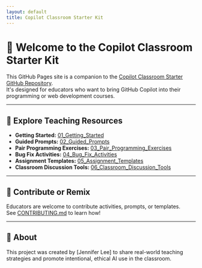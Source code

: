 ```yaml
---
layout: default
title: Copilot Classroom Starter Kit
---
```


# 👋 Welcome to the Copilot Classroom Starter Kit

This GitHub Pages site is a companion to the [Copilot Classroom Starter GitHub Repository](https://github.com/jalee9/teaching-with-copilot).  
It's designed for educators who want to bring GitHub Copilot into their programming or web development courses.

---

## 📁 Explore Teaching Resources

- **Getting Started:** [01_Getting_Started](../01_Getting_Started/)
- **Guided Prompts:** [02_Guided_Prompts](../02_Guided_Prompts/)
- **Pair Programming Exercises:** [03_Pair_Programming_Exercises](../03_Pair_Programming_Exercises/)
- **Bug Fix Activities:** [04_Bug_Fix_Activities](../04_Bug_Fix_Activities/)
- **Assignment Templates:** [05_Assignment_Templates](../05_Assignment_Templates/)
- **Classroom Discussion Tools:** [06_Classroom_Discussion_Tools](../06_Classroom_Discussion_Tools/)

---

## 🤝 Contribute or Remix

Educators are welcome to contribute activities, prompts, or templates.  
See [CONTRIBUTING.md](../CONTRIBUTING.md) to learn how!

---

## 🧠 About

This project was created by [Jennifer Lee] to share real-world teaching strategies and promote intentional, ethical AI use in the classroom.
